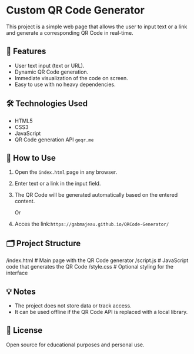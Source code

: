 # Custom QR Code Generator

This project is a simple web page that allows the user to input text or a link and generate a corresponding QR Code in real-time.

## 📌 Features

- User text input (text or URL).
- Dynamic QR Code generation.
- Immediate visualization of the code on screen.
- Easy to use with no heavy dependencies.

## 🛠️ Technologies Used

- HTML5
- CSS3
- JavaScript
- QR Code generation API `goqr.me`

## 🚀 How to Use

1. Open the `index.html` page in any browser.
2. Enter text or a link in the input field.
3. The QR Code will be generated automatically based on the entered content.

   Or

1. Acces the link:`https://gabmajeau.github.io/QRCode-Generator/`

## 🗂️ Project Structure

/index.html # Main page with the QR Code generator
/script.js # JavaScript code that generates the QR Code
/style.css # Optional styling for the interface


## 💡 Notes

- The project does not store data or track access.
- It can be used offline if the QR Code API is replaced with a local library.

## 📄 License

Open source for educational purposes and personal use.

